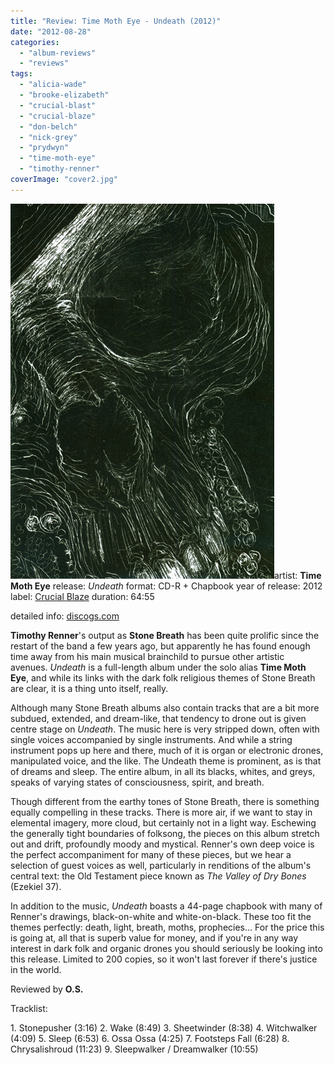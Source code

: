 ```yaml
---
title: "Review: Time Moth Eye - Undeath (2012)"
date: "2012-08-28"
categories: 
  - "album-reviews"
  - "reviews"
tags: 
  - "alicia-wade"
  - "brooke-elizabeth"
  - "crucial-blast"
  - "crucial-blaze"
  - "don-belch"
  - "nick-grey"
  - "prydwyn"
  - "time-moth-eye"
  - "timothy-renner"
coverImage: "cover2.jpg"
---
```


[![](images/cover2.jpg "cover")](http://www.eveningoflight.nl/wordpress/wp-content/uploads/2012/08/cover2.jpg)artist: **Time Moth Eye** release: _Undeath_ format: CD-R + Chapbook year of release: 2012 label: [Crucial Blaze](http://www.crucialblast.net/) duration: 64:55

detailed info: [discogs.com](http://www.discogs.com/Time-Moth-Eye-Undeath/release/3638688)

**Timothy Renner**'s output as **Stone Breath** has been quite prolific since the restart of the band a few years ago, but apparently he has found enough time away from his main musical brainchild to pursue other artistic avenues. _Undeath_ is a full-length album under the solo alias **Time Moth Eye**, and while its links with the dark folk religious themes of Stone Breath are clear, it is a thing unto itself, really.

Although many Stone Breath albums also contain tracks that are a bit more subdued, extended, and dream-like, that tendency to drone out is given centre stage on _Undeath_. The music here is very stripped down, often with single voices accompanied by single instruments. And while a string instrument pops up here and there, much of it is organ or electronic drones, manipulated voice, and the like. The Undeath theme is prominent, as is that of dreams and sleep. The entire album, in all its blacks, whites, and greys, speaks of varying states of consciousness, spirit, and breath.

Though different from the earthy tones of Stone Breath, there is something equally compelling in these tracks. There is more air, if we want to stay in elemental imagery, more cloud, but certainly not in a light way. Eschewing the generally tight boundaries of folksong, the pieces on this album stretch out and drift, profoundly moody and mystical. Renner's own deep voice is the perfect accompaniment for many of these pieces, but we hear a selection of guest voices as well, particularly in renditions of the album's central text: the Old Testament piece known as _The Valley of Dry Bones_ (Ezekiel 37).

In addition to the music, _Undeath_ boasts a 44-page chapbook with many of Renner's drawings, black-on-white and white-on-black. These too fit the themes perfectly: death, light, breath, moths, prophecies... For the price this is going at, all that is superb value for money, and if you're in any way interest in dark folk and organic drones you should seriously be looking into this release. Limited to 200 copies, so it won't last forever if there's justice in the world.

Reviewed by **O.S.**

Tracklist:

1\. Stonepusher (3:16) 2. Wake (8:49) 3. Sheetwinder (8:38) 4. Witchwalker (4:09) 5. Sleep (6:53) 6. Ossa Ossa (4:25) 7. Footsteps Fall (6:28) 8. Chrysalishroud (11:23) 9. Sleepwalker / Dreamwalker (10:55)
